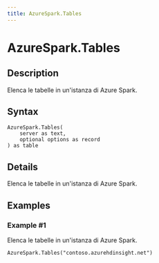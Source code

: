 ```yaml
---
title: AzureSpark.Tables
---
```


# AzureSpark.Tables


## Description

Elenca le tabelle in un&#39;istanza di Azure Spark.


## Syntax

```powerquery
AzureSpark.Tables(
    server as text,
    optional options as record
) as table
```


## Details

Elenca le tabelle in un'istanza di Azure Spark.


## Examples

### Example #1 
Elenca le tabelle in un&#39;istanza di Azure Spark.
```powerquery
AzureSpark.Tables("contoso.azurehdinsight.net")
```



